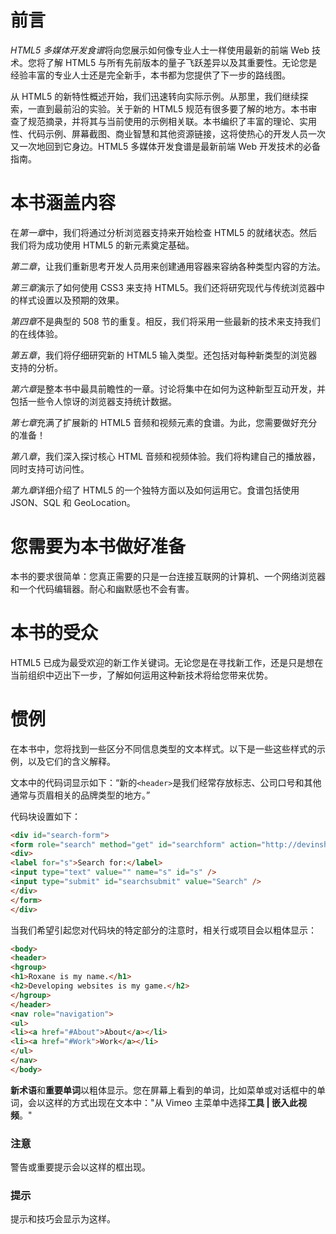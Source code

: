 # 前言

*HTML5 多媒体开发食谱*将向您展示如何像专业人士一样使用最新的前端 Web 技术。您将了解 HTML5 与所有先前版本的量子飞跃差异以及其重要性。无论您是经验丰富的专业人士还是完全新手，本书都为您提供了下一步的路线图。

从 HTML5 的新特性概述开始，我们迅速转向实际示例。从那里，我们继续探索，一直到最前沿的实验。关于新的 HTML5 规范有很多要了解的地方。本书审查了规范摘录，并将其与当前使用的示例相关联。本书编织了丰富的理论、实用性、代码示例、屏幕截图、商业智慧和其他资源链接，这将使热心的开发人员一次又一次地回到它身边。HTML5 多媒体开发食谱是最新前端 Web 开发技术的必备指南。

# 本书涵盖内容

在*第一章*中，我们将通过分析浏览器支持来开始检查 HTML5 的就绪状态。然后我们将为成功使用 HTML5 的新元素奠定基础。

*第二章*，让我们重新思考开发人员用来创建通用容器来容纳各种类型内容的方法。

*第三章*演示了如何使用 CSS3 来支持 HTML5。我们还将研究现代与传统浏览器中的样式设置以及预期的效果。

*第四章*不是典型的 508 节的重复。相反，我们将采用一些最新的技术来支持我们的在线体验。

*第五章*，我们将仔细研究新的 HTML5 输入类型。还包括对每种新类型的浏览器支持的分析。

*第六章*是整本书中最具前瞻性的一章。讨论将集中在如何为这种新型互动开发，并包括一些令人惊讶的浏览器支持统计数据。

*第七章*充满了扩展新的 HTML5 音频和视频元素的食谱。为此，您需要做好充分的准备！

*第八章*，我们深入探讨核心 HTML 音频和视频体验。我们将构建自己的播放器，同时支持可访问性。

*第九章*详细介绍了 HTML5 的一个独特方面以及如何运用它。食谱包括使用 JSON、SQL 和 GeoLocation。

# 您需要为本书做好准备

本书的要求很简单：您真正需要的只是一台连接互联网的计算机、一个网络浏览器和一个代码编辑器。耐心和幽默感也不会有害。

# 本书的受众

HTML5 已成为最受欢迎的新工作关键词。无论您是在寻找新工作，还是只是想在当前组织中迈出下一步，了解如何运用这种新技术将给您带来优势。

# 惯例

在本书中，您将找到一些区分不同信息类型的文本样式。以下是一些这些样式的示例，以及它们的含义解释。

文本中的代码词显示如下：“新的`<header>`是我们经常存放标志、公司口号和其他通常与页眉相关的品牌类型的地方。”

代码块设置如下：

```html
<div id="search-form">
<form role="search" method="get" id="searchform" action="http://devinsheaven.com/" >
<div>
<label for="s">Search for:</label>
<input type="text" value="" name="s" id="s" />
<input type="submit" id="searchsubmit" value="Search" />
</div>
</form>
</div>

```

当我们希望引起您对代码块的特定部分的注意时，相关行或项目会以粗体显示：

```html
<body>
<header>
<hgroup>
<h1>Roxane is my name.</h1>
<h2>Developing websites is my game.</h2>
</hgroup>
</header>
<nav role="navigation">
<ul>
<li><a href="#About">About</a></li>
<li><a href="#Work">Work</a></li>
</ul>
</nav>
</body>

```

**新术语**和**重要单词**以粗体显示。您在屏幕上看到的单词，比如菜单或对话框中的单词，会以这样的方式出现在文本中："从 Vimeo 主菜单中选择**工具 | 嵌入此视频**。"

### 注意

警告或重要提示会以这样的框出现。

### 提示

提示和技巧会显示为这样。
